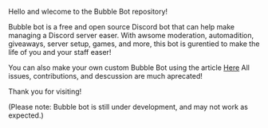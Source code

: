 Hello and wlecome to the Bubble Bot repository!

Bubble bot is a free and open source Discord bot that can help make managing a Discord server easer. 
With awsome moderation, automadition, giveaways, server setup, games, and more, this bot is gurentied to make the life of you and your staff easer!

You can also make your own custom Bubble Bot using the article [Here](https://commingsoon.com)
All issues, contributions, and descussion are much aprecated!

Thank you for visiting!

(Please note: Bubble bot is still under development, and may not work as expected.)
